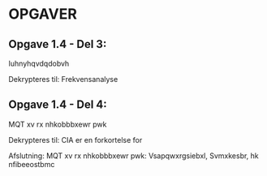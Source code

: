 # OPGAVER 


## Opgave 1.4 - Del 3:

Iuhnyhqvdqdobvh

Dekrypteres til:
Frekvensanalyse

## Opgave 1.4 - Del 4:

MQT xv rx nhkobbbxewr pwk

Dekrypteres til:
CIA er en forkortelse for

Afslutning:
MQT xv rx nhkobbbxewr pwk: Vsapqwxrgsiebxl, Svmxkesbr, hk nfibeeostbmc